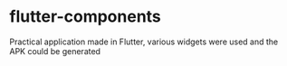 # flutter-components
Practical application made in Flutter, various widgets were used and the APK could be generated
